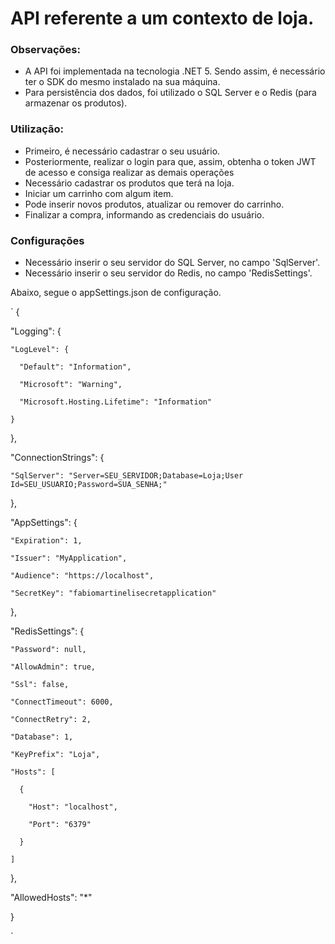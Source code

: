 # API referente a um contexto de loja.
### Observações:
- A API foi implementada na tecnologia .NET 5. Sendo assim, é necessário ter o SDK do mesmo instalado na sua máquina.
- Para persistência dos dados, foi utilizado o SQL Server e o Redis (para armazenar os produtos).

### Utilização:
- Primeiro, é necessário cadastrar o seu usuário.
- Posteriormente, realizar o login para que, assim, obtenha o token JWT de acesso e consiga realizar as demais operações
- Necessário cadastrar os produtos que terá na loja.
- Iniciar um carrinho com algum item.
- Pode inserir novos produtos, atualizar ou remover do carrinho.
- Finalizar a compra, informando as credenciais do usuário.

### Configurações
- Necessário inserir o seu servidor do SQL Server, no campo 'SqlServer'.
- Necessário inserir o seu servidor do Redis, no campo 'RedisSettings'.

Abaixo, segue o appSettings.json de configuração.

`
{

  "Logging": {
  
    "LogLevel": {
    
      "Default": "Information",
      
      "Microsoft": "Warning",
      
      "Microsoft.Hosting.Lifetime": "Information"
      
    }
    
  },
  
  "ConnectionStrings": {
  
    "SqlServer": "Server=SEU_SERVIDOR;Database=Loja;User Id=SEU_USUARIO;Password=SUA_SENHA;"
    
  },
  
  "AppSettings": {
  
    "Expiration": 1,
    
    "Issuer": "MyApplication",
    
    "Audience": "https://localhost",
    
    "SecretKey": "fabiomartinelisecretapplication"
    
  },
  
  "RedisSettings": {
  
    "Password": null,
    
    "AllowAdmin": true,
    
    "Ssl": false,
    
    "ConnectTimeout": 6000,
    
    "ConnectRetry": 2,
    
    "Database": 1,
    
    "KeyPrefix": "Loja",
    
    "Hosts": [
    
      {
      
        "Host": "localhost",
        
        "Port": "6379"
        
      }
      
    ]
    
  },
  
  "AllowedHosts": "*"
  
}

`
